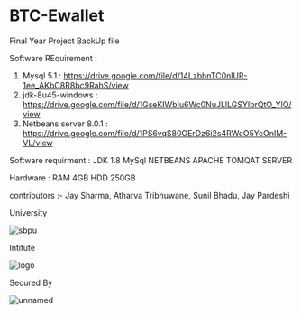 # BTC-Ewallet
Final Year Project BackUp file 

Software REquirement :  

1)  Mysql 5.1 :  https://drive.google.com/file/d/14LzbhnTC0nlUR-1ee_AKbC8R8bc9RahS/view
2)  jdk-8u45-windows : https://drive.google.com/file/d/1GseKIWbIu6Wc0NuJLlLGSYIbrQtO_YlQ/view
3)  Netbeans server 8.0.1 : https://drive.google.com/file/d/1PS6vqS80OErDz6i2s4RWcO5YcOnIM-VL/view

Software requirment :
JDK 1.8
MySql
NETBEANS
APACHE TOMQAT SERVER

Hardware :
RAM 4GB
HDD 250GB


contributors :- Jay Sharma,  Atharva Tribhuwane, Sunil Bhadu, Jay Pardeshi

University 


![sbpu](https://user-images.githubusercontent.com/46397588/165711194-2cc5ca38-1f72-4818-81eb-6eaf65186821.png)


Intitute 


![logo](https://user-images.githubusercontent.com/46397588/165710695-8619f996-e799-451a-b470-664b429e46dd.jpg)



Secured By 

![unnamed](https://user-images.githubusercontent.com/46397588/165705328-92327993-15af-4767-9a78-b0d480d48604.png)
